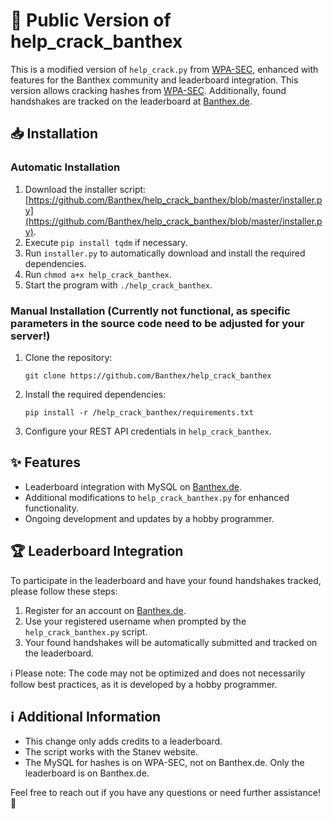 # 🚀 Public Version of help_crack_banthex

This is a modified version of `help_crack.py` from [WPA-SEC](https://wpa-sec.stanev.org/), enhanced with features for the Banthex community and leaderboard integration. This version allows cracking hashes from [WPA-SEC](https://wpa-sec.stanev.org/). Additionally, found handshakes are tracked on the leaderboard at [Banthex.de](https://banthex.de).

## 📥 Installation

### Automatic Installation

1. Download the installer script: [https://github.com/Banthex/help_crack_banthex/blob/master/installer.py](https://github.com/Banthex/help_crack_banthex/blob/master/installer.py).
2. Execute `pip install tqdm` if necessary.
3. Run `installer.py` to automatically download and install the required dependencies.
4. Run `chmod a+x help_crack_banthex`.
5. Start the program with `./help_crack_banthex`.

### Manual Installation (Currently not functional, as specific parameters in the source code need to be adjusted for your server!)

1. Clone the repository:
   ```shell
   git clone https://github.com/Banthex/help_crack_banthex
   ```
2. Install the required dependencies:
   ```shell
   pip install -r /help_crack_banthex/requirements.txt
   ```
3. Configure your REST API credentials in `help_crack_banthex`.

## ✨ Features

- Leaderboard integration with MySQL on [Banthex.de](https://banthex.de).
- Additional modifications to `help_crack_banthex.py` for enhanced functionality.
- Ongoing development and updates by a hobby programmer.

## 🏆 Leaderboard Integration

To participate in the leaderboard and have your found handshakes tracked, please follow these steps:

1. Register for an account on [Banthex.de](https://banthex.de/index.php/register/).
2. Use your registered username when prompted by the `help_crack_banthex.py` script.
3. Your found handshakes will be automatically submitted and tracked on the leaderboard.

ℹ️ Please note: The code may not be optimized and does not necessarily follow best practices, as it is developed by a hobby programmer.

## ℹ️ Additional Information

- This change only adds credits to a leaderboard.
- The script works with the Stanev website.
- The MySQL for hashes is on WPA-SEC, not on Banthex.de. Only the leaderboard is on Banthex.de.

Feel free to reach out if you have any questions or need further assistance! 🌟
